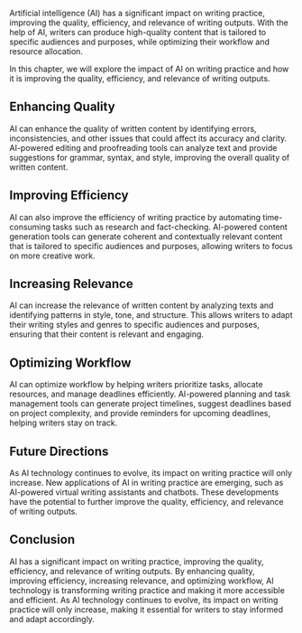 
Artificial intelligence (AI) has a significant impact on writing practice, improving the quality, efficiency, and relevance of writing outputs. With the help of AI, writers can produce high-quality content that is tailored to specific audiences and purposes, while optimizing their workflow and resource allocation.

In this chapter, we will explore the impact of AI on writing practice and how it is improving the quality, efficiency, and relevance of writing outputs.

Enhancing Quality
-----------------

AI can enhance the quality of written content by identifying errors, inconsistencies, and other issues that could affect its accuracy and clarity. AI-powered editing and proofreading tools can analyze text and provide suggestions for grammar, syntax, and style, improving the overall quality of written content.

Improving Efficiency
--------------------

AI can also improve the efficiency of writing practice by automating time-consuming tasks such as research and fact-checking. AI-powered content generation tools can generate coherent and contextually relevant content that is tailored to specific audiences and purposes, allowing writers to focus on more creative work.

Increasing Relevance
--------------------

AI can increase the relevance of written content by analyzing texts and identifying patterns in style, tone, and structure. This allows writers to adapt their writing styles and genres to specific audiences and purposes, ensuring that their content is relevant and engaging.

Optimizing Workflow
-------------------

AI can optimize workflow by helping writers prioritize tasks, allocate resources, and manage deadlines efficiently. AI-powered planning and task management tools can generate project timelines, suggest deadlines based on project complexity, and provide reminders for upcoming deadlines, helping writers stay on track.

Future Directions
-----------------

As AI technology continues to evolve, its impact on writing practice will only increase. New applications of AI in writing practice are emerging, such as AI-powered virtual writing assistants and chatbots. These developments have the potential to further improve the quality, efficiency, and relevance of writing outputs.

Conclusion
----------

AI has a significant impact on writing practice, improving the quality, efficiency, and relevance of writing outputs. By enhancing quality, improving efficiency, increasing relevance, and optimizing workflow, AI technology is transforming writing practice and making it more accessible and efficient. As AI technology continues to evolve, its impact on writing practice will only increase, making it essential for writers to stay informed and adapt accordingly.


